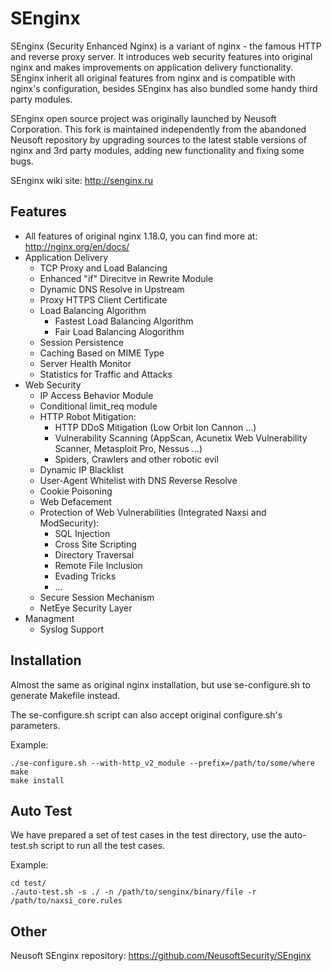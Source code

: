 SEnginx
=======
SEnginx (Security Enhanced Nginx) is a variant of nginx - the famous HTTP and reverse proxy server. It introduces web security features into original nginx and makes improvements on application delivery functionality. SEnginx inherit all original features from nginx and is compatible with nginx's configuration, besides SEnginx has also bundled some handy third party modules.

SEnginx open source project was originally launched by Neusoft Corporation. This fork is maintained independently from the abandoned Neusoft repository by upgrading sources to the latest stable versions of nginx and 3rd party modules, adding new functionality and fixing some bugs.

SEnginx wiki site: http://senginx.ru

Features
--------
* All features of original nginx 1.18.0, you can find more at: http://nginx.org/en/docs/
* Application Delivery
    * TCP Proxy and Load Balancing
    * Enhanced "if" Direcitve in Rewrite Module
    * Dynamic DNS Resolve in Upstream
    * Proxy HTTPS Client Certificate
    * Load Balancing Algorithm
        * Fastest Load Balancing Algorithm
        * Fair Load Balancing Alogorithm
    * Session Persistence
    * Caching Based on MIME Type
    * Server Health Monitor
    * Statistics for Traffic and Attacks
* Web Security
    * IP Access Behavior Module
    * Conditional limit_req module
    * HTTP Robot Mitigation:
        * HTTP DDoS Mitigation (Low Orbit Ion Cannon ...)
        * Vulnerability Scanning (AppScan, Acunetix Web Vulnerability Scanner, Metasploit Pro, Nessus ...)
        * Spiders, Crawlers and other robotic evil
    * Dynamic IP Blacklist
    * User-Agent Whitelist with DNS Reverse Resolve
    * Cookie Poisoning
    * Web Defacement
    * Protection of Web Vulnerabilities (Integrated Naxsi and ModSecurity):
        * SQL Injection
        * Cross Site Scripting
        * Directory Traversal
        * Remote File Inclusion
        * Evading Tricks
        * ...
    * Secure Session Mechanism
    * NetEye Security Layer
* Managment
    * Syslog Support

Installation
------------
Almost the same as original nginx installation, but use se-configure.sh to generate Makefile instead.

The se-configure.sh script can also accept original configure.sh's parameters.

Example:

    ./se-configure.sh --with-http_v2_module --prefix=/path/to/some/where
    make
    make install


Auto Test
---------
We have prepared a set of test cases in the test directory, use the auto-test.sh script to run all the test cases.

Example:

    cd test/
    ./auto-test.sh -s ./ -n /path/to/senginx/binary/file -r /path/to/naxsi_core.rules


Other
-----
Neusoft SEnginx repository: https://github.com/NeusoftSecurity/SEnginx

